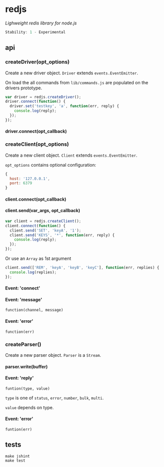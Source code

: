 # redjs
_Lighweight redis library for node.js_

```js
Stability: 1 - Experimental
```


## api
### createDriver(opt_options)
Create a new driver object. `Driver` extends `events.EventEmitter`.

On load the all commands from `lib/commands.js` are populated on the drivers prototype.

```js
var driver = redjs.createDriver();
driver.connect(function() {
  driver.set('testkey', 'a', function(err, reply) {
    console.log(reply);
  });
});
```

#### driver.connect(opt_callback)

### createClient(opt_options)
Create a new client object. `Client` extends `events.EventEmitter`.

`opt_options` contains optional configuration:
```js
{
  host: '127.0.0.1',
  port: 6379
}
```

#### client.connect(opt_callback)

#### client.send(var_args, opt_callback)
```js
var client = redjs.createClient();
client.connect(function() {
  client.send('SET', 'keyA', '1');
  client.send('KEYS', '*', function(err, reply) {
    console.log(reply);
  });
});
```
Or use an `Array` as 1st argument
```js
client.send(['REM', 'keyA', 'keyB', 'keyC'], function(err, replies) {
  console.log(replies);
});
```

#### Event: 'connect'
#### Event: 'message'
`function(channel, message)`

#### Event: 'error'
`function(err)`

### createParser()
Create a new parser object. `Parser` is a `Stream`.

#### parser.write(buffer)

#### Event: 'reply'
`funtion(type, value)`

`type` is one of `status`, `error`, `number`, `bulk`, `multi`.

`value` depends on type.

#### Event: 'error'
`funtion(err)`

## tests
```
make jshint
make test
```
